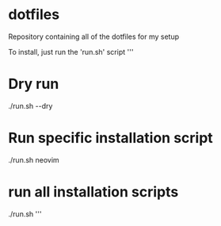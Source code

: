 # dotfiles
Repository containing all of the dotfiles for my setup

To install, just run the 'run.sh' script
'''
# Dry run
./run.sh --dry
# Run specific installation script
./run.sh neovim
# run all installation scripts
./run.sh
'''
